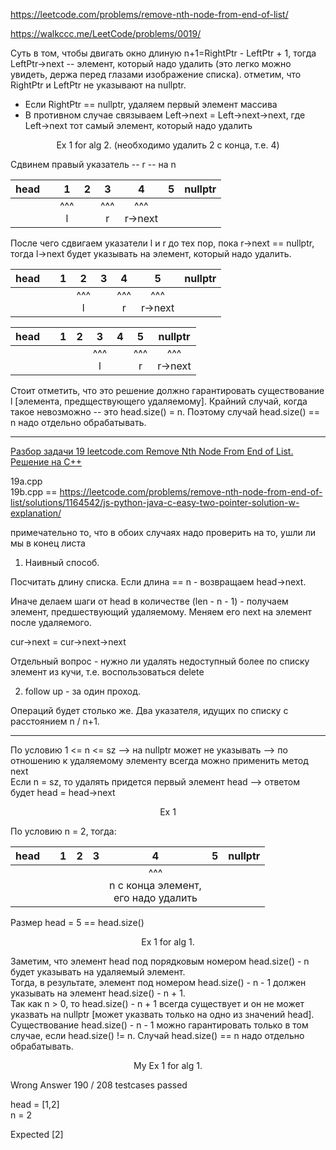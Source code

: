 https://leetcode.com/problems/remove-nth-node-from-end-of-list/

https://walkccc.me/LeetCode/problems/0019/

Суть в том, чтобы двигать окно длиную n+1=RightPtr - LeftPtr + 1, тогда  LeftPtr->next -- элемент, который надо удалить (это легко можно увидеть, держа перед глазами изображение списка). отметим, что RightPtr и LeftPtr не указывают на nullptr. 
* Если RightPtr == nullptr, удаляем первый элемент массива
* В противном случае связываем Left->next = Left->next->next, где Left->next тот самый элемент, который надо удалить

<p align="center"> Ex 1 for alg 2. (необходимо удалить 2 с конца, т.е. 4) </p>

Сдвинем правый указатель -- r -- на n  

| head 	|   	|      1     	| 2 	|      3     	|         4        	| 5 	| nullptr 	|
|:----:	|:-:	|:----------:	|:-:	|:----------:	|:----------------:	|:-:	|:-------:	|
|      	|   	| ^^^ <br> l 	|   	| ^^^ <br> r 	| ^^^ <br> r->next 	|   	|         	|

После чего сдвигаем указатели l и r до тех пор, пока r->next == nullptr, тогда l->next будет указывать на элемент, который надо удалить.

| head 	|   	| 1 	|      2     	| 3 	|      4     	|         5        	| nullptr 	|
|:----:	|:-:	|:-:	|:----------:	|:-:	|:----------:	|:----------------:	|:-------:	|
|      	|   	|   	| ^^^ <br> l 	|   	| ^^^ <br> r 	| ^^^ <br> r->next 	|         	|

| head 	|   	| 1 	| 2 	|      3     	| 4 	|      5     	|      nullptr     	|
|:----:	|:-:	|:-:	|:-:	|:----------:	|:-:	|:----------:	|:----------------:	|
|      	|   	|   	|   	| ^^^ <br> l 	|   	| ^^^ <br> r 	| ^^^ <br> r->next 	|

Стоит отметить, что это решение должно гарантировать существование l [элемента, предществующего удаляемому]. Крайний случай, когда такое невозможно -- это head.size() = n. Поэтому 
случай head.size() == n надо отдельно обрабатывать.

____

[Разбор задачи 19 leetcode.com Remove Nth Node From End of List. Решение на C++](https://www.youtube.com/watch?v=-Fak6wi8I98)

19a.cpp  
19b.cpp == https://leetcode.com/problems/remove-nth-node-from-end-of-list/solutions/1164542/js-python-java-c-easy-two-pointer-solution-w-explanation/ 

примечательно то, что в обоих случаях надо проверить на то, ушли ли мы в конец листа

1. Наивный способ. 

Посчитать длину списка. Если длина == n - возвращаем head->next.

Иначе делаем шаги от head в количестве (len - n - 1) - получаем элемент, предшествующий удаляемому. 
Меняем его next на элемент после удаляемого.

cur->next = cur->next->next

Отдельный вопрос - нужно ли удалять недоступный более по списку элемент из кучи, т.е. воспользоваться delete

2. follow up - за один проход.

Операций будет столько же. Два указателя, идущих по списку с расстоянием n / n+1.

___

По условию 1 <= n <= sz --> на nullptr может не указывать --> по отношению к удаляемому элементу всегда можно применить метод next  
Если n = sz, то удалять придется первый элемент head --> ответом будет head = head->next

<p align="center"> Ex 1 </p>

По условию n = 2, тогда: 
  
| head 	|   	| 1 	| 2 	| 3 	|                          4                         	| 5 	| nullptr 	|
|:----:	|:-:	|:-:	|:-:	|:-:	|:--------------------------------------------------:	|:-:	|:-------:	|
|      	|   	|   	|   	|   	| ^^^ <br> n с конца элемент,  <br> его надо удалить 	|   	|         	|

Размер head = 5 == head.size()

<p align="center"> Ex 1 for alg 1. </p>

Заметим, что элемент head под порядковым номером head.size() - n будет указывать на удаляемый элемент.  
Тогда, в результате, элемент под номером head.size() - n - 1 должен указывать на элемент head.size() - n + 1.  
Так как n > 0, то head.size() - n + 1 всегда существует и он не может указвать на nullptr [может указвать только на одно из значений head].  
Существование head.size() - n - 1 можно гарантировать только в том случае, если  head.size() != n. Случай head.size() == n надо отдельно обрабатывать.


<p align="center"> My Ex 1 for alg 1. </p>
Wrong Answer 190 / 208 testcases passed

head = [1,2]  
n = 2

Expected [2]
